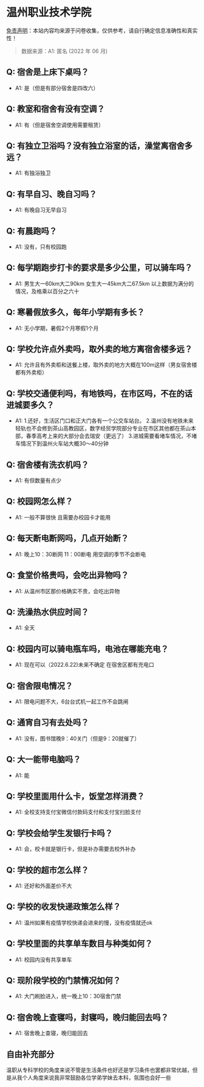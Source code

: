 # 温州职业技术学院

[免责声明](https://colleges.chat/#_3)：本站内容均来源于问卷收集，仅供参考，请自行确定信息准确性和真实性！

> 数据来源：A1: 匿名 (2022 年 06 月)

## Q: 宿舍是上床下桌吗？

- A1: 是（但是有部分宿舍是四改六）

## Q: 教室和宿舍有没有空调？

- A1: 有（但是宿舍空调使用需要租赁）

## Q: 有独立卫浴吗？没有独立浴室的话，澡堂离宿舍多远？

- A1: 有独浴独卫

## Q: 有早自习、晚自习吗？

- A1: 有晚自习无早自习

## Q: 有晨跑吗？

- A1: 没有，只有校园跑

## Q: 每学期跑步打卡的要求是多少公里，可以骑车吗？

- A1: 男生大一60km大二90km
女生大一45km大二67.5km
以上数据为满分的情况，及格乘以百分之六十

## Q: 寒暑假放多久，每年小学期有多长？

- A1: 无小学期，暑假2个月寒假1个月

## Q: 学校允许点外卖吗，取外卖的地方离宿舍楼多远？

- A1: 允许且有外卖柜和送餐上楼，取外卖的地方大概在100m这样（男女宿舍楼都有外卖柜）

## Q: 学校交通便利吗，有地铁吗，在市区吗，不在的话进城要多久？

- A1: 1.还好，生活区门口和正大门各有一个公交车站台。
2.温州没有地铁未来轻轨也不会修到茶山高教园区，数字经贸学院部分专业在市区其他都在茶山本部，春季高考上来的大部分会去瑞安（更远了）
3.进城需要看堵车情况，不堵车情况下到温州火车站大概30～40分钟

## Q: 宿舍楼有洗衣机吗？

- A1: 有但数量有点少

## Q: 校园网怎么样？

- A1: 一般不算很快
且需要办校园卡才能用

## Q: 每天断电断网吗，几点开始断？

- A1: 晚上10：30断网 11：00断电
用空调的季节不会断电

## Q: 食堂价格贵吗，会吃出异物吗？

- A1: 从温州市区那价格确实不贵，会吃出异物

## Q: 洗澡热水供应时间？

- A1: 全天

## Q: 校园内可以骑电瓶车吗，电池在哪能充电？

- A1: 现在可以（2022.6.22)未来不确定 在宿舍区都有充电口

## Q: 宿舍限电情况？

- A1: 限电问题不大，6台台式机一起工作不会跳闸

## Q: 通宵自习有去处吗？

- A1: 没有，图书馆晚9：40关门（但是9：20就催了）

## Q: 大一能带电脑吗？

- A1: 能

## Q: 学校里面用什么卡，饭堂怎样消费？

- A1: 全校支持支付宝微信付款码支付和支付宝扫脸支付

## Q: 学校会给学生发银行卡吗？

- A1: 会，校卡就是银行卡，但是补办需要去校外补办

## Q: 学校的超市怎么样？

- A1: 还好和外面差价不大

## Q: 学校的收发快递政策怎么样？

- A1: 温州如果有疫情学校快递会进来的慢，没有疫情就还ok

## Q: 学校里面的共享单车数目与种类如何？

- A1: 校园内没有共享单车

## Q: 现阶段学校的门禁情况如何？

- A1: 大门刷脸进入，统一晚上10：30宿舍门禁

## Q: 宿舍晚上查寝吗，封寝吗，晚归能回去吗？

- A1: 宿舍晚上查寝，晚归能回去

## 自由补充部分

温职从专科学校的角度来说不管是生活条件也好还是学习条件也罢都非常优越，但是从我个人角度来说我非常鼓励各位学弟学妹去本科，氛围也会好一些